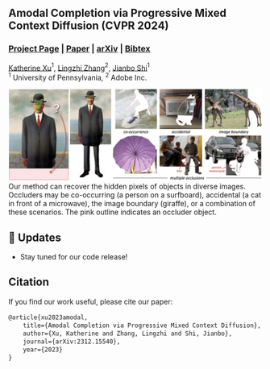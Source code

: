 ## Amodal Completion via Progressive Mixed Context Diffusion (CVPR 2024)
### [Project Page](https://k8xu.github.io/amodal/) | [Paper](https://arxiv.org/pdf/2312.15540.pdf) | [arXiv](https://arxiv.org/abs/2312.15540) | [Bibtex](#bibtex)

[Katherine Xu](https://k8xu.github.io)$^{1}$, [Lingzhi Zhang](https://owenzlz.github.io)$^{2}$, [Jianbo Shi](https://www.cis.upenn.edu/~jshi)$^1$<br>
$^1$ University of Pennsylvania, $^2$ Adobe Inc.

![teaser](images/teaser.png)
Our method can recover the hidden pixels of objects in diverse images. Occluders may be co-occurring (a person on a surfboard), accidental (a cat in front of a microwave), the image boundary (giraffe), or a combination of these scenarios.
The pink outline indicates an occluder object.

## 🚀 Updates
- Stay tuned for our code release!

<a name="bibtex"></a>
## Citation

If you find our work useful, please cite our paper:
```
@article{xu2023amodal,
    title={Amodal Completion via Progressive Mixed Context Diffusion},
    author={Xu, Katherine and Zhang, Lingzhi and Shi, Jianbo},
    journal={arXiv:2312.15540},
    year={2023}
}
```

